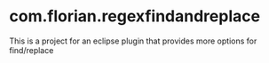 # com.florian.regexfindandreplace
This is a project for an eclipse plugin that provides more options for find/replace
